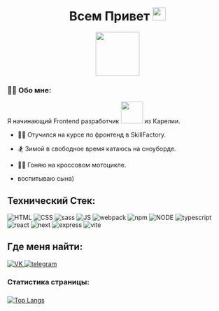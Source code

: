 <div id="header" align="center">
   <h1>
  Всем Привет
  <img src="https://media.giphy.com/media/hvRJCLFzcasrR4ia7z/giphy.gif" width="30px"/>
</h1>
  <img src="https://media.giphy.com/media/M9gbBd9nbDrOTu1Mqx/giphy.gif" width="100"/>
</div> 



### :man_technologist: Обо мне:
Я начинающий Frontend разработчик <img src="https://media0.giphy.com/media/qQRfz2VfUbDeebczif/giphy.gif?cid=ecf05e478ze4yu5g9qpzv1b53c8tlzidu3iidxtqi3xrr66t&rid=giphy.gif&ct=g" width="50"> из Карелии.
- :man_student: Отучился на курсе по фронтенд в SkillFactory.

- :snowboarder: Зимой в свободное время катаюсь на сноуборде.

- :biking_man: Гоняю на кроссовом мотоцикле.

- воспитываю сына)

<div id="skills" >
  <h2 id = "skills__title" >Технический Стек:</h2>
  <img src="https://img.shields.io/badge/HTML5-red?logo=HTML5&logoColor=white&style=for-the-badge" alt="HTML"/>
  <img src="https://img.shields.io/badge/css3-blue?logo=CSS3&logoColor=white&style=for-the-badge" alt="CSS"/>
  <img src="https://img.shields.io/badge/sass-ed3b97?logo=sass&logoColor=white&style=for-the-badge" alt="sass"/>
  <img src="https://img.shields.io/badge/javascript-grey?logo=javascript&logoColor=yellow&style=for-the-badge" alt="JS"/>
  <img src="https://img.shields.io/badge/webpack-lightblue?logo=webpack&logoColor=grey&style=for-the-badge" alt="webpack"/>
  <img src="https://img.shields.io/badge/npm-red?logo=npm&logoColor=white&style=for-the-badge" alt="npm"/>
  <img src="https://img.shields.io/badge/node.js-green?logo=node.js&logoColor=white&style=for-the-badge" alt="NODE"/>
  <img src="https://img.shields.io/badge/typescript-blue?logo=typescript&logoColor=white&style=for-the-badge" alt="typescript"/>
  <img src="https://img.shields.io/badge/react-inactive?logo=react&logoColor=lightblue&style=for-the-badge" alt="react"/>
  <img src="https://img.shields.io/badge/NEXT.js-black?logo=next&logoColor=white&style=for-the-badge" alt="next"/>
  <img src="https://img.shields.io/badge/express-white?logo=express&logoColor=black&style=for-the-badge" alt="express"/>
  <img src="https://img.shields.io/badge/vite-white?logo=vite&logoColor=violet&style=for-the-badge" alt="vite"/>
</div>
  
<div id="badges" >
  <h2 id = "social__title">Где меня найти:</h2>
  <a href="https://vk.com/maxsavinec">
  <img src="https://img.shields.io/badge/%D0%92%D0%9A%D0%BE%D0%BD%D1%82%D0%B0%D0%BA%D1%82%D0%B5-blue?logo=VK&logoColor=white&style=for-the-badge" alt="VK"/>
  </a>
<!--    <a href="">
  <img src="https://img.shields.io/badge/instagram-e62955?logo=instagram&logoColor=white&style=for-the-badge" alt="instagram"/>
  </a> -->
 <a href="https://t.me/MaximSavinec">
  <img src="https://img.shields.io/badge/telegram-2287e6?logo=telegram&logoColor=white&style=for-the-badge" alt="telegram"/>
  </a>
</div>

###  Статистика страницы:

### 
[![Top Langs](https://github-readme-stats.vercel.app/api/top-langs/?username=savamaks&layout=compact&theme=vision-friendly-dark)](https://github.com/anuraghazra/github-readme-stats)

<!--
**savamaxxx/savamaxxx** is a ✨ _special_ ✨ repository because its `README.md` (this file) appears on your GitHub profile.

Here are some ideas to get you started:

- 🔭 I’m currently working on ...
- 🌱 I’m currently learning ...
- 👯 I’m looking to collaborate on ...
- 🤔 I’m looking for help with ...
- 💬 Ask me about ...
- 📫 How to reach me: ...
- 😄 Pronouns: ...
- ⚡ Fun fact: ...
-->
